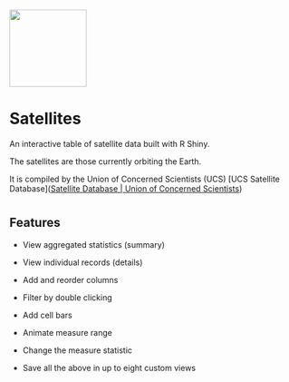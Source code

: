 # <img title="" src="file:///C:/Users/vladi/Documents/R/satellite_table/www/satellite2.png" alt="" width="136" data-align="inline">

# Satellites

An interactive table of satellite data built with R Shiny.

The satellites are those currently orbiting the Earth. 

It is compiled by the Union of Concerned Scientists (UCS) [UCS Satellite Database]([Satellite Database | Union of Concerned Scientists](https://www.ucsusa.org/resources/satellite-database)) 

# 

## Features

- View aggregated statistics (summary)

- View individual records (details)

- Add and reorder columns

- Filter by double clicking

- Add cell bars

- Animate measure range

- Change the measure statistic

- Save all the above in up to eight custom views
  
